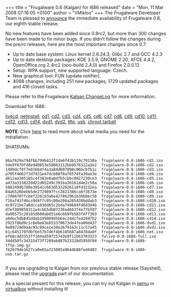 +++
title = "Frugalware 0.8 (Kalgan) for i686 released"
date = "Mon, 11 Mar 2008 07:16:05 +0100"
author = "VMiklos"
+++
The Frugalware Developer Team is pleased to [announce](/news/91) the immediate availability of Frugalware 0.8, our eighth stable release.  

 No new features have been added since 0.8rc2, but more than 300 changes have been made to fix minor bugs.
 If you didn't follow the changes during the pre/rc releases, here are the most important changes since 0.7:  

* Up to date base system: Linux kernel 2.6.24.3, Glibc 2.7 and GCC 4.2.3
* Up to date desktop packages: KDE 3.5.9, GNOME 2.20, XFCE 4.4.2, OpenOffice.org 2.4rc2 (ooo-build 2.4.0) and Firefox 2.0.0.12
* Setup: WPA support, new supported language: Czech.
* New graphical tool: FUN (update notifier).
* 4068 changes, including 251 new packages, 1729 updated packages and 416 closed tasks.


 Please refer to the Frugalware [Kalgan ChangeLog](http://ftp.frugalware.org/pub/frugalware/frugalware-0.8/ChangeLog.txt) for more information.  

 Download for i686:  

[livecd](/download/frugalware-0.8-iso/fwlive-0.8-i686-full.iso),
 [netinstall](/download/frugalware-0.8-iso/frugalware-0.8-i686-net.iso),
 [cd1](/download/frugalware-0.8-iso/frugalware-0.8-i686-cd1.iso),
 [cd2](/download/frugalware-0.8-iso/frugalware-0.8-i686-cd2.iso),
 [cd3](/download/frugalware-0.8-iso/frugalware-0.8-i686-cd3.iso),
 [cd4](/download/frugalware-0.8-iso/frugalware-0.8-i686-cd4.iso),
 [cd5](/download/frugalware-0.8-iso/frugalware-0.8-i686-cd5.iso),
 [cd6](/download/frugalware-0.8-iso/frugalware-0.8-i686-cd6.iso),
 [cd7](/download/frugalware-0.8-iso/frugalware-0.8-i686-cd7.iso),
 [cd8](/download/frugalware-0.8-iso/frugalware-0.8-i686-cd8.iso),
 [cd9](/download/frugalware-0.8-iso/frugalware-0.8-i686-cd9.iso),
 [cd10](/download/frugalware-0.8-iso/frugalware-0.8-i686-cd10.iso),
 [cd11](/download/frugalware-0.8-iso/frugalware-0.8-i686-cd11.iso),
 [cd12](/download/frugalware-0.8-iso/frugalware-0.8-i686-cd12.iso),
 [cd13](/download/frugalware-0.8-iso/frugalware-0.8-i686-cd13.iso),
 [cd14](/download/frugalware-0.8-iso/frugalware-0.8-i686-cd14.iso),
 [dvd1](/download/frugalware-0.8-iso/frugalware-0.8-i686-dvd1.iso),
 [dvd2](/download/frugalware-0.8-iso/frugalware-0.8-i686-dvd2.iso),
 [tftp](/download/frugalware-0.8-iso/frugalware-0.8-i686-tftp.img.gz),
 [usb](/download/frugalware-0.8-iso/frugalware-0.8-i686-usb.tar.gz),
 [chroot tarball](/download/frugalware-0.8-iso/fwchroot-0.8-i686.tar.bz2)
  

**NOTE**: Click [here](/docs/install#_choosing_installation_flavor) to read more about what media you need for the installation.  

 SHA1SUMs:
 
```

86a7629a794fbb799b412f1da6f43b119c79138a  frugalware-0.8-i686-cd1.iso
5de9f070fd8e940853e58063112bb9576322a3e2  frugalware-0.8-i686-cd2.iso
1409dcf8f7e81664f4a3a84d607898c06bcbfb1c  frugalware-0.8-i686-cd3.iso
a705f4662f3d7931e47dcb88f8af6574fa39ae3e  frugalware-0.8-i686-cd4.iso
d612aa3851b5c4f382e0a0dfb5cbbc0d27230ce3  frugalware-0.8-i686-cd5.iso
a473a3338220d22d65249c391ba30161d4e2c50a  frugalware-0.8-i686-cd6.iso
588349db788e39541c663d5332626118fd3232ea  frugalware-0.8-i686-cd7.iso
84a6526bebb5de2729897fcc2823386ca6f3673e  frugalware-0.8-i686-cd8.iso
c7d66707fcbef326193a6e427862961b3bb8ec56  frugalware-0.8-i686-cd9.iso
716af41f46cc0d4ffc05c00e206a265438bddab3  frugalware-0.8-i686-cd10.iso
dc9721be7a6dcca936d65c2bda749684fd6d3d4b  frugalware-0.8-i686-cd11.iso
d7ef389858311e4cbb5db07236e4663f4e77bf07  frugalware-0.8-i686-cd12.iso
da90575c20185d608ab051e6c6b9fb583f8ff303  frugalware-0.8-i686-cd13.iso
a8dec5db845ddeb195009d5b64c24dcfe42497b2  frugalware-0.8-i686-cd14.iso
2925f86d9c1c6e6e63e6533f0673de4fea09d437  frugalware-0.8-i686-dvd1.iso
9e09729d9a4c93c09cece38e2679163c11c57a45  frugalware-0.8-i686-dvd2.iso
b1c645170fdbf6e57b746f4b6185687a84784a0f  frugalware-0.8-i686-net.iso
ef68c4d3353ff104ad59725743e9f11b63703323  fwlive-0.8-i686-full.iso
34dd50fc34315d73f7289ab887b23328d5950f04  frugalware-0.8-i686-tftp.img.gz
fb2079de1627ca0e65a323005e0644b88fed6d03  frugalware-0.8-i686-usb.tar.gz
            
```

 If you are upgrading to Kalgan from our previous stable release (Sayshell), please read the [upgrade](http://frugalware.org/docs/stable/upgrade) part of our documentation.  

 As a special present for this release, you can try out Kalgan in [qemu](/download/frugalware-0.8-iso/frugalware-0.8-i686-qemu.img.lzma) or [virtualbox](/download/frugalware-0.8-iso/frugalware-0.8-i686-virtualbox.vdi.lzma) without installing it!  
